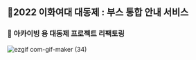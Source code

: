 ## 💚2022 이화여대 대동제 : 부스 통합 안내 서비스

### 🎉 아카이빙 용 대동제 프로젝트 리팩토링 

![ezgif com-gif-maker (34)](https://user-images.githubusercontent.com/81161750/210167138-eeef4a68-16b4-460e-8985-4318bb771165.gif)
